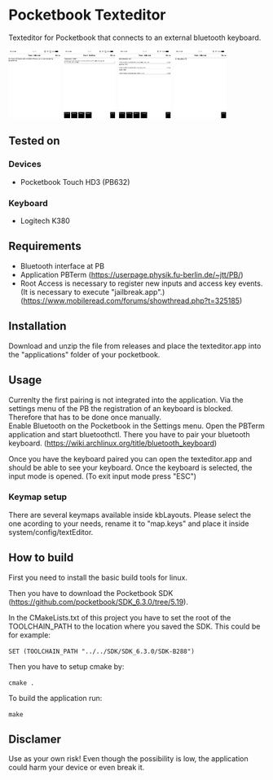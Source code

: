 # Pocketbook Texteditor
Texteditor for Pocketbook that connects to an external bluetooth keyboard.

<img src="/screenshots/textEditorNoDevices.bmp" width="20%" height="20%">&nbsp;&nbsp;<img src="/screenshots/textEditorDeviceSelection.bmp" width="20%" height="20%">&nbsp;&nbsp;<img src="/screenshots/textEditorFileSelection.bmp" width="20%" height="20%">&nbsp;&nbsp;<img src="/screenshots/textEditorInput.bmp" width="20%" height="20%">

## Tested on

### Devices
* Pocketbook Touch HD3 (PB632)

### Keyboard
* Logitech K380

## Requirements
* Bluetooth interface at PB
* Application PBTerm (https://userpage.physik.fu-berlin.de/~jtt/PB/)
* Root Access is necessary to register new inputs and access key events. (It is necessary to execute "jailbreak.app".) (https://www.mobileread.com/forums/showthread.php?t=325185)

## Installation
Download and unzip the file from releases and place the texteditor.app into the "applications" folder of your pocketbook. 

## Usage

Currenlty the first pairing is not integrated into the application. Via the settings menu of the PB the registration of an keyboard is blocked. Therefore that has to be done once manually.  
Enable Bluetooth on the Pocketbook in the Settings menu.
Open the PBTerm application and start bluetoothctl.
There you have to pair your bluetooth keyboard. (https://wiki.archlinux.org/title/bluetooth_keyboard)

Once you have the keyboard paired you can open the texteditor.app and should be able to see your keyboard. Once the keyboard is selected, the input mode is opened. (To exit input mode press "ESC")

### Keymap setup
There are several keymaps available inside kbLayouts. Please select the one acording to your needs, rename it to
"map.keys" and place it inside system/config/textEditor.

## How to build

First you need to install the basic build tools for linux.

Then you have to download the Pocketbook SDK (https://github.com/pocketbook/SDK_6.3.0/tree/5.19).

In the CMakeLists.txt of this project you have to set the root of the TOOLCHAIN_PATH to the location where you saved the SDK. 
This could be for example:

`SET (TOOLCHAIN_PATH "../../SDK/SDK_6.3.0/SDK-B288")`

Then you have to setup cmake by:

`cmake .`

To build the application run:

`make` 

## Disclamer
Use as your own risk! 
Even though the possibility is low, the application could harm your device or even break it.
